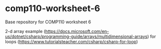 # comp110-worksheet-6
Base repository for COMP110 worksheet 6
 
2-d array example (https://docs.microsoft.com/en-us/dotnet/csharp/programming-guide/arrays/multidimensional-arrays)
for loops (https://www.tutorialsteacher.com/csharp/csharp-for-loop)